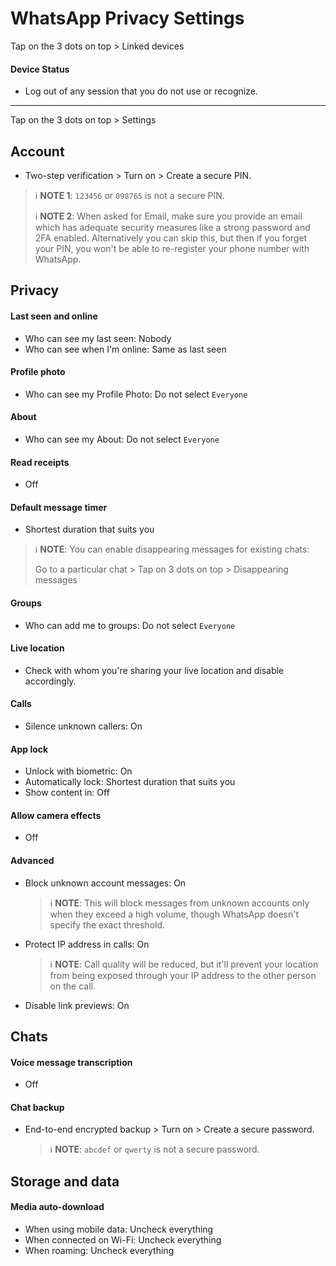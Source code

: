 # WhatsApp Privacy Settings

Tap on the 3 dots on top > Linked devices



#### Device Status
- Log out of any session that you do not use or recognize.


---


Tap on the 3 dots on top > Settings



## Account
- Two-step verification > Turn on > Create a secure PIN.

> :information_source: **NOTE 1**: `123456` or `098765` is not a secure PIN.
> 
> :information_source: **NOTE 2**: When asked for Email, make sure you provide an email which has adequate security measures like a strong password and 2FA enabled. Alternatively you can skip this, but then if you forget your PIN, you won't be able to re-register your phone number with WhatsApp.



## Privacy

#### Last seen and online
- Who can see my last seen: Nobody
- Who can see when I'm online: Same as last seen

#### Profile photo
- Who can see my Profile Photo: Do not select `Everyone`

#### About
- Who can see my About: Do not select `Everyone`

#### Read receipts
- Off

#### Default message timer
- Shortest duration that suits you

> :information_source: **NOTE**: You can enable disappearing messages for existing chats:
>
> Go to a particular chat > Tap on 3 dots on top > Disappearing messages

#### Groups
- Who can add me to groups: Do not select `Everyone`

#### Live location
- Check with whom you're sharing your live location and disable accordingly.

#### Calls
- Silence unknown callers: On

#### App lock
- Unlock with biometric: On
- Automatically lock: Shortest duration that suits you
- Show content in: Off

#### Allow camera effects
- Off

#### Advanced
- Block unknown account messages: On
    > :information_source: **NOTE**: This will block messages from unknown accounts only when they exceed a high volume, though WhatsApp doesn't specify the exact threshold.

- Protect IP address in calls: On
    > :information_source: **NOTE**: Call quality will be reduced, but it'll prevent your location from being exposed through your IP address to the other person on the call.

- Disable link previews: On



## Chats

#### Voice message transcription
- Off

#### Chat backup
- End-to-end encrypted backup > Turn on > Create a secure password.
    > :information_source: **NOTE**: `abcdef` or `qwerty` is not a secure password.



## Storage and data

#### Media auto-download
- When using mobile data: Uncheck everything
- When connected on Wi-Fi: Uncheck everything
- When roaming: Uncheck everything
